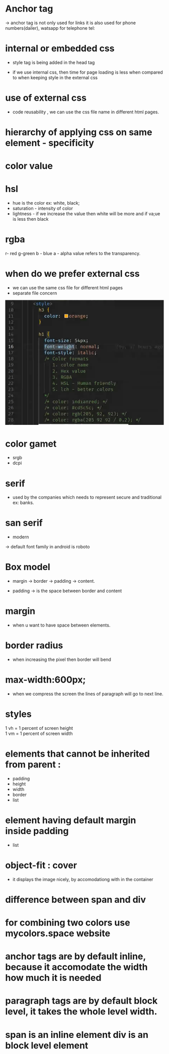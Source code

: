 # Anchor tag

-> anchor tag is not only used for links it is also used for phone numbers(dailer), watsapp
for telephone tel:

# internal or embedded css

- style tag is being added in the head tag

- if we use internal css, then time for page loading is less when compared to when keeping style in the external css

# use of external css

- code reusability , we can use the css file name in different html pages.

# hierarchy of applying css on same element - specificity

# color value

# hsl

- hue is the color ex: white, black;
- saturation - intensity of color
- lightness - if we increase the value then white will be more and if va;ue is less then black

# rgba

r- red
g-green
b - blue
a - alpha value refers to the transparency.

# when do we prefer external css

- we can use the same css file for different html pages
- separate file concern

![alt text](image.png)

# color gamet

- srgb
- dcpi

# serif

- used by the companies which needs to represent secure and traditional ex: banks.

# san serif

- modern

-> default font family in android is roboto

# Box model

- margin -> border -> padding -> content.

- padding
  -> is the space between border and content

# margin

- when u want to have space between elements.

# border radius

- when increasing the pixel then border will bend

# max-width:600px;

- when we compress the screen the lines of paragraph will go to next line.

# styles

1 vh = 1 percent of screen height  
1 vm = 1 percent of screen width

# elements that cannot be inherited from parent :

- padding
- height
- width
- border
- list

# element having default margin inside padding

- list

# object-fit : cover

- it displays the image nicely, by accomodationg with in the container

# difference between span and div

# for combining two colors use mycolors.space website

# anchor tags are by default inline, because it accomodate the width how much it is needed

# paragraph tags are by default block level, it takes the whole level width.

# span is an inline element div is an block level element
